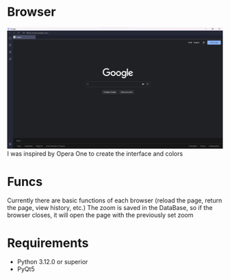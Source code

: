 # Browser
![browse-screenshot](https://github.com/Cristi4nSt/WebBrowser-Python/blob/main/assets/browser/browserImage.png?raw=true)
I was inspired by Opera One to create the interface and colors


# Funcs
Currently there are basic functions of each browser (reload the page, return the page, view history, etc.)
The zoom is saved in the DataBase, so if the browser closes, it will open the page with the previously set zoom

# Requirements
- Python 3.12.0 or superior
- PyQt5
